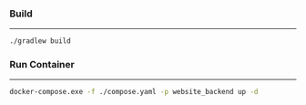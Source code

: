 
### Build

---
```bash
./gradlew build
```

### Run Container

---
```bash
docker-compose.exe -f ./compose.yaml -p website_backend up -d
```